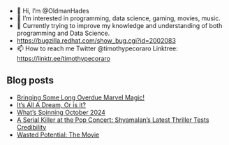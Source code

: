 - 👋 Hi, I’m @OldmanHades
- 👀 I’m interested in programming, data science, gaming, movies, music.
- 🌱 Currently trying to improve my knowledge and understanding of both programming and Data Science.
- https://bugzilla.redhat.com/show_bug.cgi?id=2002083
- 📫 How to reach me Twitter @timothypecoraro
Linktree: https://linktr.ee/timothypecoraro

## Blog posts
<!-- BLOG-POST-LIST:START -->
- [Bringing Some Long Overdue Marvel Magic!](https://medium.com/@timothypecoraro/bringing-some-long-overdue-marvel-magic-abd7b6257d63?source=rss-5097f5c9b801------2)
- [It’s All A Dream, Or is it?](https://medium.com/@timothypecoraro/its-all-a-dream-or-is-it-e5d75d5e5dbb?source=rss-5097f5c9b801------2)
- [What’s Spinning October 2024](https://medium.com/@timothypecoraro/whats-spinning-october-2024-ee6fa8c86e5f?source=rss-5097f5c9b801------2)
- [A Serial Killer at the Pop Concert: Shyamalan’s Latest Thriller Tests Credibility](https://medium.com/@timothypecoraro/a-serial-killer-at-the-pop-concert-shyamalans-latest-thriller-tests-credibility-0b2e70b0cf6c?source=rss-5097f5c9b801------2)
- [Wasted Potential: The Movie](https://medium.com/@timothypecoraro/wasted-potential-the-movie-6afa748e1d9e?source=rss-5097f5c9b801------2)
<!-- BLOG-POST-LIST:END -->
